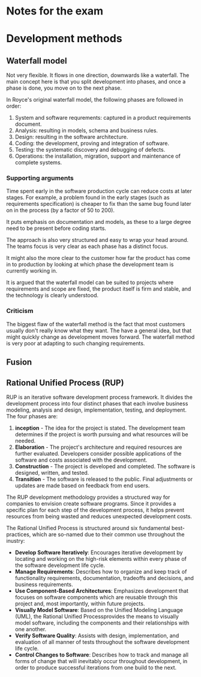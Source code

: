 # Notes for the exam

# Development methods

## Waterfall model

Not very flexible. It flows in one direction, downwards like a waterfall. 
The main concept here is that you split development into phases, and once a phase is done, you move on to the next phase.

In Royce's original waterfall model, the following phases are followed in order:
1. System and software requrements: captured in a product requirements document.
2. Analysis: resulting in models, schema and business rules.
3. Design: resulting in the software architecture.
4. Coding: the development, proving and integration of software.
5. Testing: the systematic discovery and debugging of defects.
6. Operations: the installation, migration, support and maintenance of complete systems.

### Supporting arguments

Time spent early in the software production cycle can reduce costs at later stages. For example, a problem found in the early stages (such as requirements specification) is cheaper to fix than the same bug found later on in the process (by a factor of 50 to 200).

It puts emphasis on documentation and models, as these to a large degree need to be present before coding starts.

The approach is also very structured and easy to wrap your head around. The teams focus is very clear as each phase has a distinct focus. 

It might also the more clear to the customer how far the product has come in to production by looking at which phase the development team is currently working in.

It is argued that the waterfall model can be suited to projects where requirements and scope are fixed, the product itself is firm and stable, and the technology is clearly understood.

### Criticism

The biggest flaw of the waterfall method is the fact that most customers usually don't really know what they want. The have a general idea, but that might quickly change as development moves forward. The waterfall method is very poor at adapting to such changing requirements.

## Fusion


## Rational Unified Process (RUP)

RUP is an iterative software development process framework.  It divides the development process into four distinct phases that each involve business modeling, analysis and design, implementation, testing, and deployment. The four phases are:
1. **inception** - The idea for the project is stated. The development team determines if the project is worth pursuing and what resources will be needed.
2. **Elaboration** - The project's architecture and required resources are further evaluated. Developers consider possible applications of the software and costs associated with the development.
3. **Construction** - The project is developed and completed. The software is designed, written, and tested.
4. **Transition** - The software is released to the public. Final adjustments or updates are made based on feedback from end users. 

The RUP development methodology provides a structured way for companies to envision create software programs. Since it provides a specific plan for each step of the development process, it helps prevent resources from being wasted and reduces unexpected development costs.

The Rational Unified Process is structured around six fundamental best-practices, which are so-named due to their common use throughout the inustry:


- **Develop Software Iteratively**: Encourages iterative development by locating and working on the high-risk elements within every phase of the software development life cycle.
- **Manage Requirements**: Describes how to organize and keep track of functionality requirements, documentation, tradeoffs and decisions, and business requirements.
- **Use Component-Based Architectures**: Emphasizes development that focuses on software components which are reusable through this project and, most importantly, within future projects.
- **Visually Model Software**: Based on the Unified Modeling Language (UML), the Rational Unified Processprovides the means to visually model software, including the components and their relationships with one another.
- **Verify Software Quality**: Assists with design, implementation, and evaluation of all manner of tests throughout the software development life cycle.
- **Control Changes to Software**: Describes how to track and manage all forms of change that will inevitably occur throughout development, in order to produce successful iterations from one build to the next.

